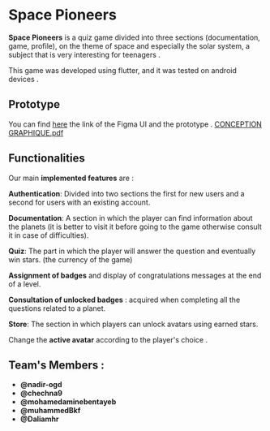# Space Pioneers 

**Space Pioneers** is a quiz game divided into three sections (documentation, game, profile), on the theme of space and especially the solar system, a subject that is very interesting for teenagers .

This game was developed using flutter, and it was tested on android devices .
## Prototype 
You can find  [here](http://handlebarsjs.com/) the link of the Figma UI and the prototype . 
[CONCEPTION GRAPHIQUE.pdf](https://github.com/nadir-ogd/Space-Pioneers/files/6844434/CONCEPTION.GRAPHIQUE.pdf)

## Functionalities 
Our main **implemented features** are :

**Authentication**: Divided into two sections the first for new users and a second for users with an existing account.

**Documentation**: A section in which the player can find information about the planets (it is better to visit it before going to the game otherwise consult it in case of difficulties).

**Quiz**: The part in which the player will answer the question and eventually win stars. (the currency of the game)

**Assignment of badges** and display of congratulations messages at the end of a level. 

**Consultation of unlocked badges** : acquired when completing all the questions related to a planet.

**Store**: The section in which players can unlock avatars using earned stars.

Change the **active avatar** according to the player's choice .

## Team's Members :
- **@nadir-ogd**
- **@chechna9**
- **@mohamedaminebentayeb**
- **@muhammedBkf**
- **@Daliamhr**
